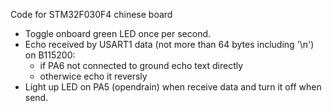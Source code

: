 Code for STM32F030F4 chinese board
- Toggle onboard green LED once per second.
- Echo received by USART1 data (not more than 64 bytes including '\n') on B115200:
	- if PA6 not connected to ground echo text directly
	- otherwice echo it reversly
- Light up LED on PA5 (opendrain) when receive data and turn it off when send.
